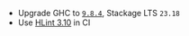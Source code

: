 * Upgrade GHC to [`9.8.4`](https://downloads.haskell.org/~ghc/9.8.4/docs/users_guide/9.8.4-notes.html), Stackage LTS `23.18`
* Use [HLint 3.10](https://github.com/ndmitchell/hlint/blob/master/CHANGES.txt) in CI
